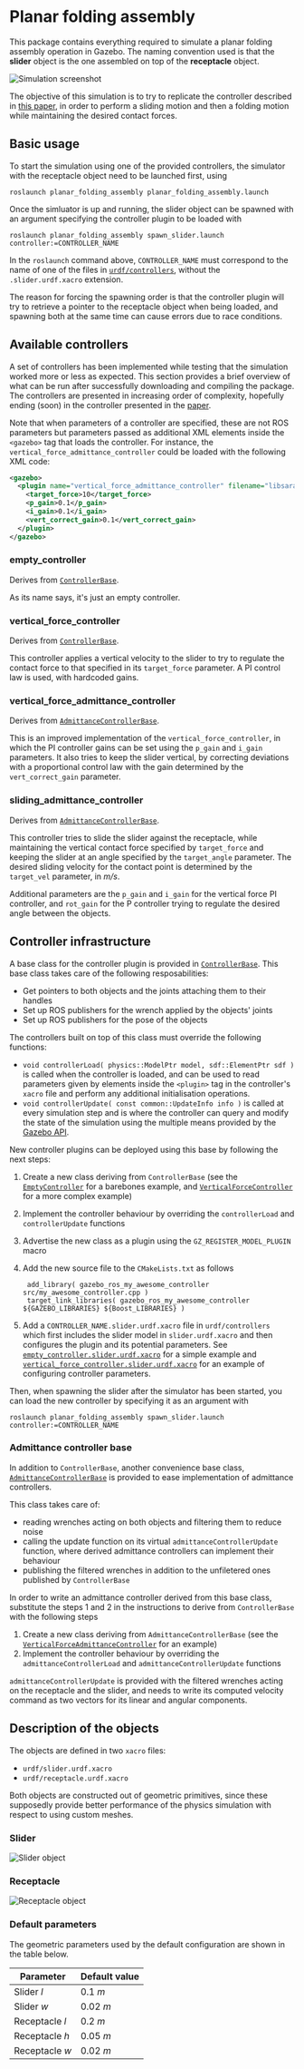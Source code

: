 # Planar folding assembly

This package contains everything required to simulate a planar folding assembly operation in Gazebo.
The naming convention used is that the __slider__ object is the one assembled on top of the __receptacle__ object.

![Simulation screenshot](img/sim_screenshot.bmp)

The objective of this simulation is to try to replicate the controller described in [this paper][planar_folding_paper], in order to perform a sliding motion and then a folding motion while maintaining the desired contact forces.


## Basic usage

To start the simulation using one of the provided controllers, the simulator with the receptacle object need to be launched first, using

```
roslaunch planar_folding_assembly planar_folding_assembly.launch
```

Once the simluator is up and running, the slider object can be spawned with an argument specifying the controller plugin to be loaded with

```
roslaunch planar_folding_assembly spawn_slider.launch controller:=CONTROLLER_NAME
```

In the `roslaunch` command above, `CONTROLLER_NAME` must correspond to the name of one of the files in [`urdf/controllers`](urdf/controllers), without the `.slider.urdf.xacro` extension.

The reason for forcing the spawning order is that the controller plugin will try to retrieve a pointer to the receptacle object when being loaded, and spawning both at the same time can cause errors due to race conditions.


## Available controllers

A set of controllers has been implemented while testing that the simulation worked more or less as expected.
This section provides a brief overview of what can be run after successfully downloading and compiling the package.
The controllers are presented in increasing order of complexity, hopefully ending (soon) in the controller presented in the [paper][planar_folding_paper].

Note that when parameters of a controller are specified, these are not ROS parameters but parameters passed as additional XML elements inside the `<gazebo>` tag that loads the controller. For instance, the `vertical_force_admittance_controller` could be loaded with the following XML code:

```xml
<gazebo>
  <plugin name="vertical_force_admittance_controller" filename="libsarafun_pfa_vertical_force_admittance_controller.so">
    <target_force>10</target_force>
    <p_gain>0.1</p_gain>
    <i_gain>0.1</i_gain>
    <vert_correct_gain>0.1</vert_correct_gain>
  </plugin>
</gazebo>
```

### empty_controller

Derives from [`ControllerBase`](#user-content-controller-infrastructure).

As its name says, it's just an empty controller.

### vertical_force_controller

Derives from [`ControllerBase`](#user-content-controller-infrastructure).

This controller applies a vertical velocity to the slider to try to regulate the contact force to that specified in its `target_force` parameter.
A PI control law is used, with hardcoded gains.

### vertical_force_admittance_controller

Derives from [`AdmittanceControllerBase`](#user-content-admittance-controller-base).

This is an improved implementation of the `vertical_force_controller`, in which the PI controller gains can be set using the `p_gain` and `i_gain` parameters.
It also tries to keep the slider vertical, by correcting deviations with a proportional control law with the gain determined by the `vert_correct_gain` parameter.

### sliding_admittance_controller

Derives from [`AdmittanceControllerBase`](#user-content-admittance-controller-base).

This controller tries to slide the slider against the receptacle, while maintaining the vertical contact force specified by `target_force` and keeping the slider at an angle specified by the `target_angle` parameter.
The desired sliding velocity for the contact point is determined by the `target_vel` parameter, in _m/s_.

Additional parameters are the `p_gain` and `i_gain` for the vertical force PI controller, and `rot_gain` for the P controller trying to regulate the desired angle between the objects.


## Controller infrastructure

A base class for the controller plugin is provided in [`ControllerBase`](src/base/controller_base.h).
This base class takes care of the following resposabilities:

- Get pointers to both objects and the joints attaching them to their handles
- Set up ROS publishers for the wrench applied by the objects' joints
- Set up ROS publishers for the pose of the objects

The controllers built on top of this class must override the following functions:

- `void controllerLoad( physics::ModelPtr model, sdf::ElementPtr sdf )` is called when the controller is loaded, and can be used to read parameters given by elements inside the `<plugin>` tag in the controller's `xacro` file and perform any additional initialisation operations.
- `void controllerUpdate( const common::UpdateInfo info )` is called at every simulation step and is where the controller can query and modify the state of the simulation using the multiple means provided by the [Gazebo API](http://osrf-distributions.s3.amazonaws.com/gazebo/api/2.2.1/index.html).

New controller plugins can be deployed using this base by following the next steps:

1. Create a new class deriving from `ControllerBase` (see the [`EmptyController`](src/empty_controller.cpp) for a barebones example, and [`VerticalForceController`](src/vertical_force_controller.cpp) for a more complex example)
2. Implement the controller behaviour by overriding the `controllerLoad` and `controllerUpdate` functions
3. Advertise the new class as a plugin using the `GZ_REGISTER_MODEL_PLUGIN` macro
4. Add the new source file to the `CMakeLists.txt` as follows

        add_library( gazebo_ros_my_awesome_controller src/my_awesome_controller.cpp )
        target_link_libraries( gazebo_ros_my_awesome_controller ${GAZEBO_LIBRARIES} ${Boost_LIBRARIES} )

5. Add a `CONTROLLER_NAME.slider.urdf.xacro` file in `urdf/controllers` which first includes the slider model in `slider.urdf.xacro` and then configures the plugin and its potential parameters.
See [`empty_controller.slider.urdf.xacro`](urdf/controllers/empty_controller.slider.urdf.xacro) for a simple example and [`vertical_force_controller.slider.urdf.xacro`](urdf/controllers/vertical_force_controller.slider.urdf.xacro) for an example of configuring controller parameters.

Then, when spawning the slider after the simulator has been started, you can load the new controller by specifying it as an argument with

```
roslaunch planar_folding_assembly spawn_slider.launch controller:=CONTROLLER_NAME
```


### Admittance controller base

In addition to `ControllerBase`, another convenience base class, [`AdmittanceControllerBase`](src/base/admittance_controller_base.h) is provided to ease implementation of admittance controllers.

This class takes care of:

- reading wrenches acting on both objects and filtering them to reduce noise
- calling the update function on its virtual `admittanceControllerUpdate` function, where derived admittance controllers can implement their behaviour
- publishing the filtered wrenches in addition to the unfiletered ones published by `ControllerBase`

In order to write an admittance controller derived from this base class, substitute the steps 1 and 2 in the instructions to derive from `ControllerBase` with the following steps

1. Create a new class deriving from `AdmittanceControllerBase` (see the [`VerticalForceAdmittanceController`](src/vertical_force_admittance_controller.cpp) for an example)
2. Implement the controller behaviour by overriding the `admittanceControllerLoad` and `admittanceControllerUpdate` functions

`admittanceControllerUpdate` is provided with the filtered wrenches acting on the receptacle and the slider, and needs to write its computed velocity command as two vectors for its linear and angular components.


## Description of the objects

The objects are defined in two `xacro` files:

- `urdf/slider.urdf.xacro`
- `urdf/receptacle.urdf.xacro`

Both objects are constructed out of geometric primitives, since these supposedly provide better performance of the physics simulation with respect to using custom meshes.

### Slider

![Slider object](img/slider.png)

### Receptacle

![Receptacle object](img/receptacle.png)

### Default parameters

The geometric parameters used by the default configuration are shown in the table below.

| Parameter      | Default value |
|----------------|---------------|
| Slider _l_     | 0.1 _m_       |
| Slider _w_     | 0.02 _m_      |
| Receptacle _l_ | 0.2 _m_       |
| Receptacle _h_ | 0.05 _m_      |
| Receptacle _w_ | 0.02 _m_      |

[planar_folding_paper]: https://arxiv.org/abs/1604.06558